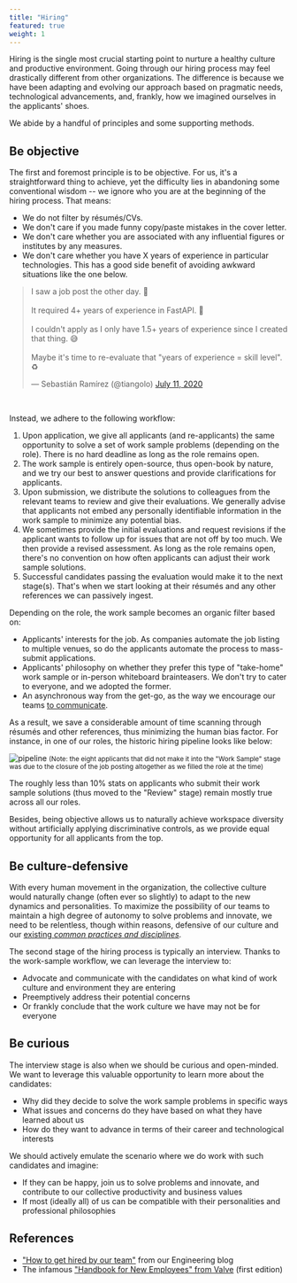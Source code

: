 ```yaml
---
title: "Hiring"
featured: true
weight: 1
---
```


Hiring is the single most crucial starting point to nurture a healthy culture and productive environment. Going through our hiring process may feel drastically different from other organizations. The difference is because we have been adapting and evolving our approach based on pragmatic needs, technological advancements, and, frankly, how we imagined ourselves in the applicants' shoes.

We abide by a handful of principles and some supporting methods.

## Be objective

The first and foremost principle is to be objective. For us, it's a straightforward thing to achieve, yet the difficulty lies in abandoning some conventional wisdom -- we ignore who you are at the beginning of the hiring process. That means:
* We do not filter by résumés/CVs.
* We don't care if you made funny copy/paste mistakes in the cover letter.
* We don't care whether you are associated with any influential figures or institutes by any measures.
* We don't care whether you have X years of experience in particular technologies. This has a good side benefit of avoiding awkward situations like the one below.

<blockquote class="twitter-tweet"><p lang="en" dir="ltr">I saw a job post the other day. 👔<br><br>It required 4+ years of experience in FastAPI. 🤦<br><br>I couldn&#39;t apply as I only have 1.5+ years of experience since I created that thing. 😅<br><br>Maybe it&#39;s time to re-evaluate that &quot;years of experience = skill level&quot;. ♻</p>&mdash; Sebastián Ramírez (@tiangolo) <a href="https://twitter.com/tiangolo/status/1281946592459853830?ref_src=twsrc%5Etfw">July 11, 2020</a></blockquote><br />

Instead, we adhere to the following workflow:

1. Upon application, we give all applicants (and re-applicants) the same opportunity to solve a set of work sample problems (depending on the role). There is no hard deadline as long as the role remains open.
2. The work sample is entirely open-source, thus open-book by nature, and we try our best to answer questions and provide clarifications for applicants.
3. Upon submission, we distribute the solutions to colleagues from the relevant teams to review and give their evaluations. We generally advise that applicants not embed any personally identifiable information in the work sample to minimize any potential bias.
4. We sometimes provide the initial evaluations and request revisions if the applicant wants to follow up for issues that are not off by too much. We then provide a revised assessment. As long as the role remains open, there's no convention on how often applicants can adjust their work sample solutions.
5. Successful candidates passing the evaluation would make it to the next stage(s). That's when we start looking at their résumés and any other references we can passively ingest.

Depending on the role, the work sample becomes an organic filter based on:

* Applicants' interests for the job. As companies automate the job listing to multiple venues, so do the applicants automate the process to mass-submit applications.
* Applicants' philosophy on whether they prefer this type of "take-home" work sample or in-person whiteboard brainteasers. We don't try to cater to everyone, and we adopted the former.
* An asynchronous way from the get-go, as the way we encourage our teams [to communicate](communications/README.md).

As a result, we save a considerable amount of time scanning through résumés and other references, thus minimizing the human bias factor. For instance, in one of our roles, the historic hiring pipeline looks like below:

![pipeline](https://user-images.githubusercontent.com/2837532/134993142-c86ead5b-ffe9-4a6b-92c6-8c0ee21a1387.png)
<small>(Note: the eight applicants that did not make it into the "Work Sample" stage was due to the closure of the job posting altogether as we filled the role at the time)</small>

The roughly less than 10% stats on applicants who submit their work sample solutions (thus moved to the "Review" stage) remain mostly true across all our roles.

Besides, being objective allows us to naturally achieve workspace diversity without artificially applying discriminative controls, as we provide equal opportunity for all applicants from the top.

## Be culture-defensive

With every human movement in the organization, the collective culture would naturally change (often ever so slightly) to adapt to the new dynamics and personalities. To maximize the possibility of our teams to maintain a high degree of autonomy to solve problems and innovate, we need to be relentless, though within reasons, defensive of our culture and our [existing _common practices and disciplines_](./README.md).

The second stage of the hiring process is typically an interview. Thanks to the work-sample workflow, we can leverage the interview to:

* Advocate and communicate with the candidates on what kind of work culture and environment they are entering
* Preemptively address their potential concerns
* Or frankly conclude that the work culture we have may not be for everyone

## Be curious

The interview stage is also when we should be curious and open-minded. We want to leverage this valuable opportunity to learn more about the candidates:

* Why did they decide to solve the work sample problems in specific ways
* What issues and concerns do they have based on what they have learned about us
* How do they want to advance in terms of their career and technological interests

We should actively emulate the scenario where we do work with such candidates and imagine:

* If they can be happy, join us to solve problems and innovate, and contribute to our collective productivity and business values
* If most (ideally all) of us can be compatible with their personalities and professional philosophies

## References

* ["How to get hired by our team"](https://medium.com/locus-engineering/how-to-get-hired-by-our-team-1b72b6062463) from our Engineering blog
* The infamous ["Handbook for New Employees" from Valve](https://archive.org/details/ValveEmployeeHandbook) (first edition)
